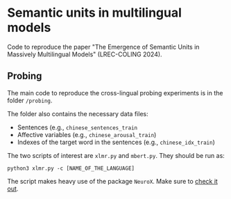 # Semantic units in multilingual models
Code to reproduce the paper "The Emergence of Semantic Units in Massively Multilingual Models" (LREC-COLING 2024).

## Probing
The main code to reproduce the cross-lingual probing experiments is in the folder `/probing`. 

The folder also contains the necessary data files:
* Sentences (e.g., `chinese_sentences_train`
* Affective variables (e.g., `chinese_arousal_train`)
* Indexes of the target word in the sentences (e.g., `chinese_idx_train`)

The two scripts of interest are `xlmr.py` and `mbert.py`. They should be run as:

```
python3 xlmr.py -c [NAME_OF_THE_LANGUAGE]
```
The script makes heavy use of the package `NeuroX`. Make sure to [check it out](https://neurox.qcri.org/).
